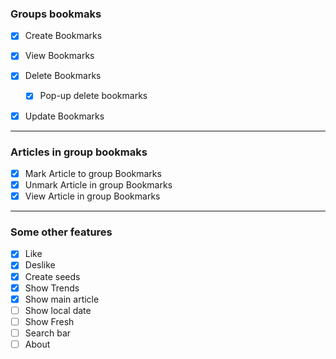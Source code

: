 ### Groups bookmaks

- [x] Create Bookmarks
- [x] View Bookmarks
- [x] Delete Bookmarks

  - [x] Pop-up delete bookmarks

- [x] Update Bookmarks

---

### Articles in group bookmaks

- [x] Mark Article to group Bookmarks
- [x] Unmark Article in group Bookmarks
- [x] View Article in group Bookmarks

---

### Some other features

- [x] Like
- [x] Deslike
- [x] Create seeds
- [x] Show Trends
- [x] Show main article
- [ ] Show local date
- [ ] Show Fresh
- [ ] Search bar
- [ ] About
